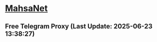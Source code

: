 
# [MahsaNet](https://t.me/mahsa_net)
## Free Telegram Proxy (Last Update: 2025-06-23 13:38:27)

    